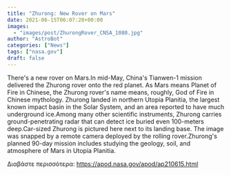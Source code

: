 ```yaml
---
title: "Zhurong: New Rover on Mars"
date: 2021-06-15T06:07:28+00:00
images:
  - "images/post/ZhurongRover_CNSA_1080.jpg"
author: "AstroBot"
categories: ["News"]
tags: ["nasa.gov"]
draft: false
---
```


There's a new rover on Mars.In mid-May, China's Tianwen-1 mission delivered the Zhurong rover onto the red planet. As Mars means Planet of Fire in Chinese, the Zhurong rover's name means, roughly, God of Fire in Chinese mythology. Zhurong landed in northern Utopia Planitia, the largest known impact basin in the Solar System, and an area reported to have much underground ice.Among many other scientific instruments, Zhurong carries ground-penetrating radar that can detect ice buried even 100-meters deep.Car-sized Zhurong is pictured here next to its landing base. The image was snapped by a remote camera deployed by the rolling rover.Zhurong's planned 90-day mission includes studying the geology, soil, and atmosphere of Mars in Utopia Planitia.

Διαβάστε περισσότερα: https://apod.nasa.gov/apod/ap210615.html
